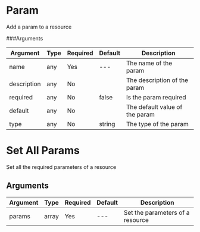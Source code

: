 # Param

Add a param to a resource

###Arguments

| Argument | Type | Required | Default | Description |
| --- | --- | --- | --- | --- |
| name | any | Yes | --- | The name of the param |
| description | any | No |  | The description of the param |
| required | any | No | false | Is the param required |
| default | any | No |  | The default value of the param |
| type | any | No | string | The type of the param |


# Set All Params

Set all the required parameters of a resource

## Arguments

| Argument | Type | Required | Default | Description |
| --- | --- | --- | --- | --- |
| params | array | Yes | --- | Set the parameters of a resource |